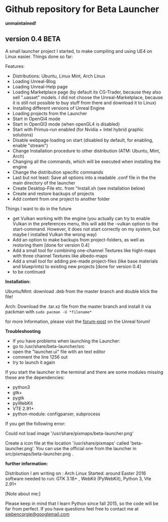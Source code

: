 # Github repository for Beta Launcher

**unmaintained!**

## version 0.4 BETA ##

A small launcher project I started, to make compiling and using UE4 on Linux easier.
Things done so far:

Features:

-    Distributions: Ubuntu, Linux Mint, Arch Linux
-    Loading Unreal-Blog
-    Loading Unreal-Help page
-    Loading Marketplace page (by default its CG-Trader, because they also sell ".uasset" models. I did not choose the Unreal-Marketplace, because it is still not possible to buy stuff from there and download it to Linux)
-    Installing different versions of Unreal Engine
-    Loading projects from the Launcher
-    Start in OpenGl4 mode
-    Start in OpenGl3 mode (when openGL4 is disabled)
-    Start with Primus-run enabled (for Nvidia + Intel hybrid graphic solutions)
-    Disable webpage loading on start (disabled by default, for enabling, enable "stream")
-    Change Installation procedure to other distribution (ATM: Ubuntu, Mint, Arch)
-    Changing all the commands, which will be executed when installing the engine
-    Change the distribution specific commands
-    Last but not least: Save all options into a readable .conf file in the the main directory of the launcher
-    Create Desktop-File etc. from "Install.sh (see installation below)
-    Create and restore backups of projects
-    Add content from one project to another folder


Things I want to do in the future

-    get Vulkan working with the engine (you actually can try to enable Vulkan in the preferences menu, this will add the -vulkan option to the start-command. However, it does not start correctly on my system, but maybe I installed Vulkan the wrong way)
-    Add an option to make backups from project-folders, as well as restoring them [done for version 0.4]
-    Add a small tool for combining one-channel Textures like hight-maps with three channel Textures like albedo-maps
-    Add a small tool for adding pre-made project-files (like base materials and blueprints) to existing new projects [done for version 0.4]
-    to be continued 


**Installation:**

Ubuntu/Mint: download .deb from the master branch and double klick the file!

Arch: Download the .tar.xz file from the master branch and install it via packman with `sudo pacman -U *filename*`

for more Information, please visit the [forum-post](https://forums.unrealengine.com/showthread.php?110795-Beta-Launcher-for-Linux&p=532928#post532928) on the Unreal forum!


**Troubleshooting**

- If you have problems when launching the Launcher:
- go to /usr/share/beta-launcher/src 
- open the "launcher.ui" file with an text editor
- comment the line 1256 out
- try to launch it again


If you start the launcher in the terminal and there are some modules missing these are the dependencies:

- python3
- gtk+
- pygtk
- pyWebKit
- VTE 2.91+
- python-module: configparser, subprocess

If you get the following error:

Could not load image '/usr/share/pixmaps/beta-launcher.png'

Create a icon file at the location '/usr/share/pixmaps' called 'beta-launcher.png'. You can use the official one from the launcher in src/pixmaps/beta-launcher.png .



**further information:**

Distribution I am writing on : Arch Linux
Started:  around Easter 2016
software needed to run: GTK 3.18+ , WebKit (PyWebKit), Python 3, Vte 2.91+ 

[Note about me:]

Please keep in mind that I learn Python since fall 2015, so the code will be far from perfect.
If you have questions feel free to contact me at siebencorgie@googlemail.com 

